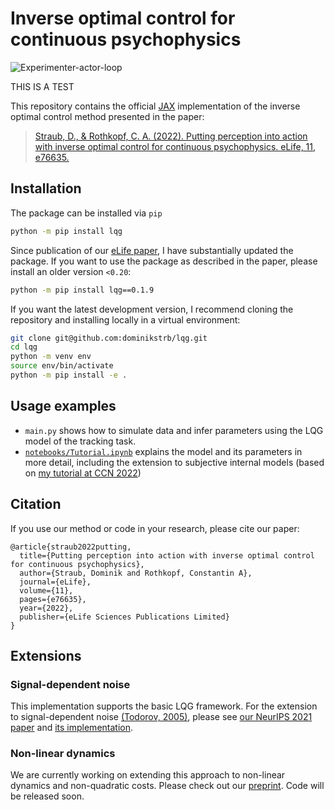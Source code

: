 # Inverse optimal control for continuous psychophysics

![Experimenter-actor-loop](https://raw.githubusercontent.com/RothkopfLab/lqg/main/docs/source/_static/experimenter-actor-loop.png)

THIS IS A TEST

This repository contains the official [JAX](https://github.com/google/jax) implementation of the inverse optimal control method presented in the paper:

> [Straub, D., & Rothkopf, C. A. (2022). Putting perception into action with inverse optimal control for continuous psychophysics. eLife, 11, e76635.](https://elifesciences.org/articles/76635)

## Installation
The package can be installed via `pip`

```bash
python -m pip install lqg
```

Since publication of our [eLife paper](https://elifesciences.org/articles/76635), I have substantially updated the package. If you want to use the package as described in the paper, please install an older version `<0.20`:

```bash
python -m pip install lqg==0.1.9
```

If you want the latest development version, I recommend cloning the repository and installing locally in a virtual environment: 

```bash
git clone git@github.com:dominikstrb/lqg.git
cd lqg
python -m venv env
source env/bin/activate
python -m pip install -e .
```

## Usage examples
- `main.py` shows how to simulate data and infer parameters using the LQG model of the tracking task.
- [`notebooks/Tutorial.ipynb`](https://github.com/RothkopfLab/lqg/blob/main/notebooks/01-HowTo.ipynb) explains the model and its parameters in more detail, including the extension to subjective internal models (based on [my tutorial at CCN 2022](https://www.youtube.com/watch?v=3DbO9n6_mNE))

## Citation
If you use our method or code in your research, please cite our paper:

```
@article{straub2022putting,
  title={Putting perception into action with inverse optimal control for continuous psychophysics},
  author={Straub, Dominik and Rothkopf, Constantin A},
  journal={eLife},
  volume={11},
  pages={e76635},
  year={2022},
  publisher={eLife Sciences Publications Limited}
}
```

## Extensions
### Signal-dependent noise
This implementation supports the basic LQG framework. For the extension to signal-dependent noise [(Todorov, 2005)](https://direct.mit.edu/neco/article-abstract/17/5/1084/6949/Stochastic-Optimal-Control-and-Estimation-Methods), please see [our NeurIPS 2021 paper](https://proceedings.neurips.cc/paper/2021/hash/4e55139e019a58e0084f194f758ffdea-Abstract.html) and [its implementation](https://github.com/RothkopfLab/inverse-optimal-control).

### Non-linear dynamics
We are currently working on extending this approach to non-linear dynamics and non-quadratic costs. Please check out our [preprint](https://arxiv.org/abs/2303.16698). Code will be released soon.